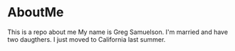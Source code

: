# AboutMe
This is a repo about me
My name is Greg Samuelson.  I'm married and have two daugthers.  I just moved to California last summer.